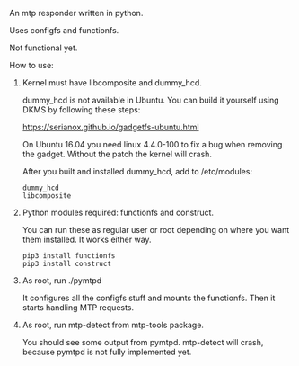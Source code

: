 An mtp responder written in python.

Uses configfs and functionfs.

Not functional yet.

How to use:

1. Kernel must have libcomposite and dummy_hcd.

   dummy_hcd is not available in Ubuntu. You can build it yourself
using DKMS by following these steps:

   https://serianox.github.io/gadgetfs-ubuntu.html

   On Ubuntu 16.04 you need linux 4.4.0-100 to fix a bug when removing
the gadget. Without the patch the kernel will crash.

   After you built and installed dummy_hcd, add to /etc/modules:

       dummy_hcd
       libcomposite

2. Python modules required: functionfs and construct.

   You can run these as regular user or root depending on where you
want them installed. It works either way.

       pip3 install functionfs
       pip3 install construct

3. As root, run ./pymtpd

   It configures all the configfs stuff and mounts the functionfs.
Then it starts handling MTP requests.

4. As root, run mtp-detect from mtp-tools package.

   You should see some output from pymtpd. mtp-detect will crash,
because pymtpd is not fully implemented yet.
